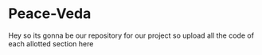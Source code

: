 # Peace-Veda
Hey so its gonna be our repository for our project so upload all the code of each allotted section here
